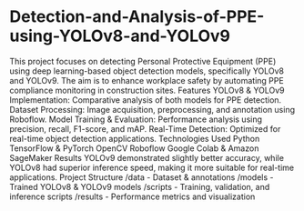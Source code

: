 # Detection-and-Analysis-of-PPE-using-YOLOv8-and-YOLOv9
This project focuses on detecting Personal Protective Equipment (PPE) using deep learning-based object detection models, specifically YOLOv8 and YOLOv9. The aim is to enhance workplace safety by automating PPE compliance monitoring in construction sites.
Features
YOLOv8 & YOLOv9 Implementation: Comparative analysis of both models for PPE detection.
Dataset Processing: Image acquisition, preprocessing, and annotation using Roboflow.
Model Training & Evaluation: Performance analysis using precision, recall, F1-score, and mAP.
Real-Time Detection: Optimized for real-time object detection applications.
Technologies Used
Python
TensorFlow & PyTorch
OpenCV
Roboflow
Google Colab & Amazon SageMaker
Results
YOLOv9 demonstrated slightly better accuracy, while YOLOv8 had superior inference speed, making it more suitable for real-time applications.
Project Structure
/data - Dataset & annotations
/models - Trained YOLOv8 & YOLOv9 models
/scripts - Training, validation, and inference scripts
/results - Performance metrics and visualization
